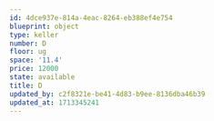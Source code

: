 ```yaml
---
id: 4dce937e-814a-4eac-8264-eb388ef4e754
blueprint: object
type: keller
number: D
floor: ug
space: '11.4'
price: 12000
state: available
title: D
updated_by: c2f8321e-be41-4d83-b9ee-8136dba46b39
updated_at: 1713345241
---
```

